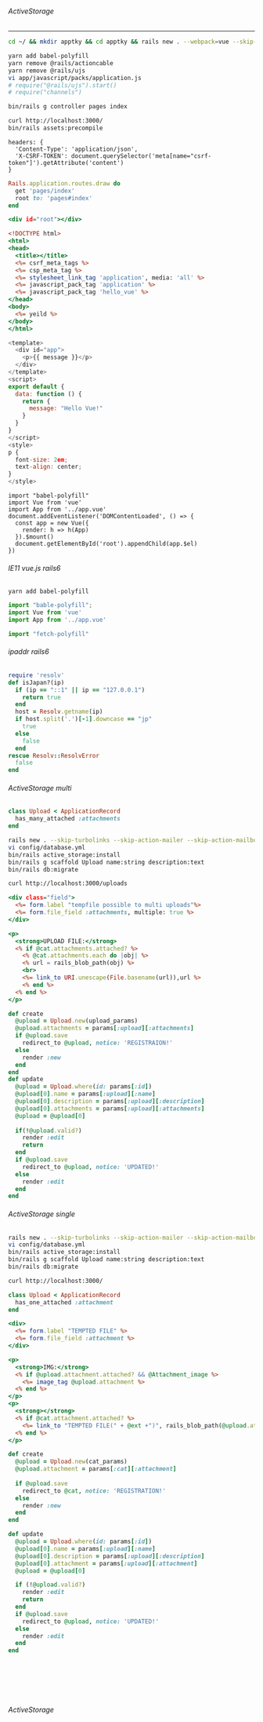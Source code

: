 ###### ActiveStorage
---



```sh
cd ~/ && mkdir apptky && cd apptky && rails new . --webpack=vue --skip-turbolinks --skip-turbolinks --skip-action-mailer --skip-action-mailbox --skip-active-strage --skip-test -d mysql

yarn add babel-polyfill
yarn remove @rails/actioncable
yarn remove @rails/ujs
vi app/javascript/packs/application.js
# require("@rails/ujs").start()
# require("channels")

bin/rails g controller pages index

curl http://localhost:3000/
bin/rails assets:precompile

```

```
headers: {
  'Content-Type': 'application/json',
  'X-CSRF-TOKEN': document.querySelector('meta[name="csrf-token"]').getAttribute('content')
}
```


```config/routes.rb
Rails.application.routes.draw do
  get 'pages/index'
  root to: 'pages#index'
end
```

```app/views/pages/index.html.erb
<div id="root"></div>
```

```app/views/layouts/application.html.erb
<!DOCTYPE html>
<html>
<head>
  <title></title>
  <%= csrf_meta_tags %>
  <%= csp_meta_tag %>
  <%= stylesheet_link_tag 'application', media: 'all' %>
  <%= javascript_pack_tag 'application' %>
  <%= javascript_pack_tag 'hello_vue' %>
</head>
<body>
  <%= yeild %>
</body>
</html>
```

```app/javascript/packs/hello_vue.js
<template>
  <div id="app">
    <p>{{ message }}</p>
  </div>
</template>
<script>
export default {
  data: function () {
    return {
      message: "Hello Vue!"
    }
  }
}
</script>
<style>
p {
  font-size: 2em;
  text-align: center;
}
</style>
```


```app/javascript/app.vue
import "babel-polyfill"
import Vue from 'vue'
import App from '../app.vue'
document.addEventListener('DOMContentLoaded', () => {
  const app = new Vue({
    render: h => h(App)
  }).$mount()
  document.getElementById('root').appendChild(app.$el)
})

```

###### IE11 vue.js rails6
```
yarn add babel-polyfill

```


```.vue.js
import "bable-polyfill";
import Vue from 'vue'
import App from '../app.vue'

import "fetch-polyfill"
```

###### ipaddr rails6
```app/sessions/confirm_ip.rb
require 'resolv'
def isJapan?(ip)
  if (ip == "::1" || ip == "127.0.0.1")
    return true
  end
  host = Resolv.getname(ip)
  if host.split('.')[-1].downcase == "jp"
    true
  else
    false
  end
rescue Resolv::ResolvError
  false
end
```

###### ActiveStorage multi
```app/models/upload.rb
class Upload < ApplicationRecord
  has_many_attached :attachments
end

```

```.sh
rails new . --skip-turbolinks --skip-action-mailer --skip-action-mailbox --skip-test -d mysql
vi config/database.yml
bin/rails active_storage:install
bin/rails g scaffold Upload name:string description:text
bin/rails db:migrate

curl http://localhost:3000/uploads
```

```app/views/uploads/_form.html.erb
<div class="field">
  <%= form.label "tempfile possible to multi uploads"%>
  <%= form.file_field :attachments, multiple: true %>
</div>
```

```app/views/uploads/show.html.erb
<p>
  <strong>UPLOAD FILE:</strong>
  <% if @cat.attachments.attached? %>
    <% @cat.attachments.each do |obj| %>
    <% url = rails_blob_path(obj) %>
    <br>
    <%= link_to URI.unescape(File.basename(url)),url %>
    <% end %>
  <% end %>
</p>
```


```app/controllers/uploads/upload_controller.rb
def create
  @upload = Upload.new(upload_params)
  @upload.attachments = params[:upload][:attachments]
  if @upload.save
    redirect_to @upload, notice: 'REGISTRAION!'
  else
    render :new
  end
end
def update
  @upload = Upload.where(id: params[:id])
  @upload[0].name = params[:upload][:name]
  @upload[0].description = params[:upload][:description]
  @upload[0].attachments = params[:upload][:attachments]
  @upload = @upload[0]
  
  if(!@upload.valid?)
    render :edit
    return
  end
  if @upload.save
    redirect_to @upload, notice: 'UPDATED!'
  else
    render :edit
  end
end

```

###### ActiveStorage single
```sh
rails new . --skip-turbolinks --skip-action-mailer --skip-action-mailbox --skip-test -d mysql
vi config/database.yml
bin/rails active_storage:install
bin/rails g scaffold Upload name:string description:text
bin/rails db:migrate

curl http://localhost:3000/
```

```app/models/upload.rb
class Upload < ApplicationRecord
  has_one_attached :attachment
end
```

```app/views/uploads/_form.html.erb
<div>
  <%= form.label "TEMPTED FILE" %>
  <%= form.file_field :attachment %>
</div>
```

```app/views/uploads/show.html.erb
<p>
  <strong>IMG:</strong>
  <% if @upload.attachment.attached? && @Attachment_image %>
    <%= image_tag @upload.attachment %>
  <% end %>
</p>
<p>
  <strong></strong>
  <% if @cat.attachment.attached? %>
    <%= link_to "TEMPTED FILE(" + @ext +")", rails_blob_path(@upload.attachment) %>
  <% end %>
</p>
```

```app/controllers/uploads/uploads_controller.rb
def create
  @upload = Upload.new(cat_params)
  @upload.attachment = params[:cat][:attachment]
  
  if @upload.save
    redirect_to @cat, notice: 'REGISTRATION!'
  else
    render :new
  end
end

def update
  @upload = Upload.where(id: params[:id])
  @upload[0].name = params[:upload][:name]
  @upload[0].description = params[:upload][:description]
  @upload[0].attachment = params[:upload][:attachment]
  @upload = @upload[0]

  if (!@upload.valid?)
    render :edit
    return
  end
  if @upload.save
    redirect_to @upload, notice: 'UPDATED!'
  else
    render :edit
  end
end

```
```

```
```

```
```

```
```

```
```

```
```

```


###### ActiveStorage
```

```

```

```
```

```
```

```
```

```
```

```
```

```
```

```
```

```
```

```
```

```
```

```
```

```
```

```
```

```
```

```
```

```
```

```
```

```
```

```
